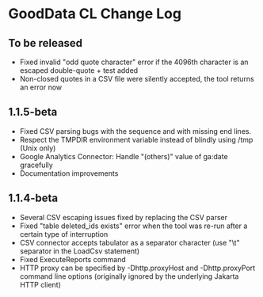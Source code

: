 # GoodData CL Change Log

## To be released

* Fixed invalid "odd quote character" error if the 4096th character is an escaped double-quote + test added 
* Non-closed quotes in a CSV file were silently accepted, the tool returns an error now

## 1.1.5-beta

* Fixed CSV parsing bugs with the <comma><tree-double-quotes> sequence and with missing end lines. 
* Respect the TMPDIR environment variable instead of blindly using /tmp (Unix only)
* Google Analytics Connector: Handle "(others)" value of ga:date gracefully
* Documentation improvements 

## 1.1.4-beta

* Several CSV escaping issues fixed by replacing the CSV parser
* Fixed "table deleted_ids exists" error when the tool was re-run after a certain type of interruption
* CSV connector accepts tabulator as a separator character (use "\t" separator in the LoadCsv statement)
* Fixed ExecuteReports command
* HTTP proxy can be specified by -Dhttp.proxyHost and -Dhttp.proxyPort command line options (originally ignored by the underlying Jakarta HTTP client)
